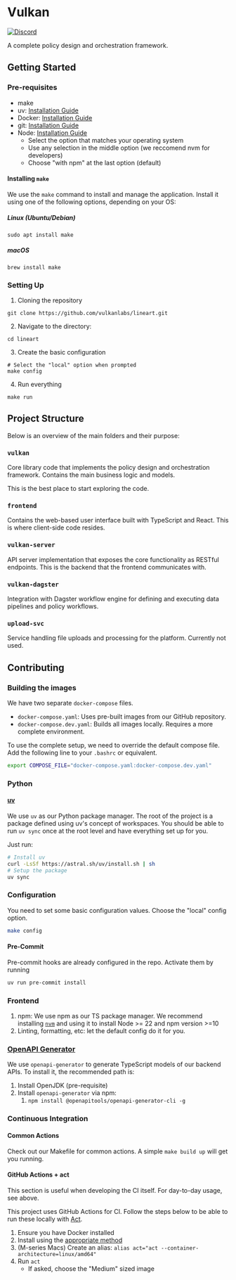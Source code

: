 # Vulkan

[![Discord](https://img.shields.io/badge/Discord-Vulkan%20Labs-5865F2.svg?logo=discord)](https://discord.gg/2tAYKfJynV)

A complete policy design and orchestration framework.

## Getting Started

### Pre-requisites

- make
- uv: [Installation Guide](https://github.com/astral-sh/uv?tab=readme-ov-file#installation)
- Docker: [Installation Guide](https://docs.docker.com/get-started/get-docker/)
- git: [Installation Guide](https://git-scm.com/book/en/v2/Getting-Started-Installing-Git)
- Node: [Installation Guide](https://nodejs.org/en/download)
  - Select the option that matches your operating system
  - Use any selection in the middle option (we reccomend nvm for developers)
  - Choose "with npm" at the last option (default)

#### Installing `make`

We use the `make` command to install and manage the application. Install it using one of the following options, depending on your OS:

##### Linux (Ubuntu/Debian)

```
sudo apt install make
```

##### macOS

```
brew install make
```

### Setting Up

1. Cloning the repository
```
git clone https://github.com/vulkanlabs/lineart.git
```
2. Navigate to the directory:
```
cd lineart
```
3. Create the basic configuration
```
# Select the "local" option when prompted
make config
```
4. Run everything
```
make run
``` 

## Project Structure

Below is an overview of the main folders and their purpose:

### `vulkan`
Core library code that implements the policy design and orchestration framework. Contains the main business logic and models.

This is the best place to start exploring the code.

### `frontend`
Contains the web-based user interface built with TypeScript and React. This is where client-side code resides.

### `vulkan-server`
API server implementation that exposes the core functionality as RESTful endpoints. This is the backend that the frontend communicates with.

### `vulkan-dagster`
Integration with Dagster workflow engine for defining and executing data pipelines and policy workflows.

### `upload-svc`
Service handling file uploads and processing for the platform. Currently not used.

## Contributing

### Building the images

We have two separate `docker-compose` files.
- `docker-compose.yaml`: Uses pre-built images from our GitHub repository.
- `docker-compose.dev.yaml`: Builds all images locally. Requires a more complete environment.

To use the complete setup, we need to override the default compose file.
Add the following line to your `.bashrc` or equivalent.

```sh
export COMPOSE_FILE="docker-compose.yaml:docker-compose.dev.yaml"
```

### Python

#### [uv](https://github.com/astral-sh/uv)

We use `uv` as our Python package manager.
The root of the project is a package defined using uv's concept of workspaces.
You should be able to run `uv sync` once at the root level and have everything set up for you.

Just run:
```bash
# Install uv
curl -LsSf https://astral.sh/uv/install.sh | sh
# Setup the package
uv sync
```

### Configuration

You need to set some basic configuration values.
Choose the "local" config option.

```bash
make config
```

#### Pre-Commit

Pre-commit hooks are already configured in the repo.
Activate them by running

```bash
uv run pre-commit install
```

### Frontend

1. npm: We use npm as our TS package manager. We recommend installing [`nvm`](https://github.com/nvm-sh/nvm?tab=readme-ov-file#installing-and-updating) and using it to install Node >= 22 and npm version >=10
2. Linting, formatting, etc: let the default config do it for you.


### [OpenAPI Generator](https://github.com/OpenAPITools/openapi-generator?tab=readme-ov-file)

We use `openapi-generator` to generate TypeScript models of our backend APIs.
To install it, the recommended path is:

1. Install OpenJDK (pre-requisite) 
2. Install `openapi-generator` via npm:
   1. `npm install @openapitools/openapi-generator-cli -g`

### Continuous Integration

#### Common Actions

Check out our Makefile for common actions.
A simple `make build up` will get you running.

#### GitHub Actions + act

This section is useful when developing the CI itself.
For day-to-day usage, see above.

This project uses GitHub Actions for CI.
Follow the steps below to be able to run these locally with [Act](https://github.com/nektos/act).

1. Ensure you have Docker installed
2. Install using the [appropriate method](https://nektosact.com/installation/index.html)   
3. (M-series Macs) Create an alias: `alias act="act --container-architecture=linux/amd64"`
4. Run `act`
   - If asked, choose the "Medium" sized image
